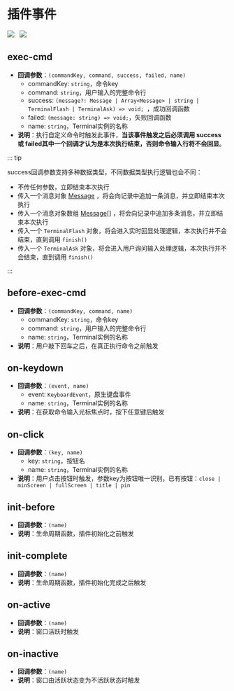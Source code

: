 # 插件事件
<img src="https://shields.io/github/package-json/v/tzfun/vue-web-terminal/vue2" style="margin-right: 8px;">
<img src="https://shields.io/github/package-json/v/tzfun/vue-web-terminal/vue3" style="margin-right: 8px;">

## exec-cmd

- **回调参数**：`(commandKey, command, success, failed, name)`
  - commandKey: `string`，命令key
  - command: `string`，用户输入的完整命令行
  - success: `(message?: Message | Array<Message> | string | TerminalFlash | TerminalAsk) => void; `，成功回调函数
  - failed: `(message: string) => void;`，失败回调函数
  - name: `string`，Terminal实例的名称
- **说明**：执行自定义命令时触发此事件，**当该事件触发之后必须调用 success 或 failed其中一个回调才认为是本次执行结束，否则命令输入行将不会回显**。

::: tip

success回调参数支持多种数据类型，不同数据类型执行逻辑也会不同：
- 不传任何参数，立即结束本次执行
- 传入一个消息对象 [Message](./others#Message) ，将会向记录中追加一条消息，并立即结束本次执行
- 传入一个消息对象数组 [Message](./others#Message)[] ，将会向记录中追加多条消息，并立即结束本次执行
- 传入一个 `TerminalFlash` 对象，将会进入实时回显处理逻辑，本次执行并不会结束，直到调用 `finish()`
- 传入一个 `TerminalAsk` 对象，将会进入用户询问输入处理逻辑，本次执行并不会结束，直到调用 `finish()`

:::

## before-exec-cmd

- **回调参数**：`(commandKey, command, name)`
  - commandKey: `string`，命令key
  - command: `string`，用户输入的完整命令行
  - name: `string`，Terminal实例的名称
- **说明**：用户敲下回车之后，在真正执行命令之前触发

## on-keydown

- **回调参数**：`(event, name)`
  - event: `KeyboardEvent`，原生键盘事件
  - name: `string`，Terminal实例的名称
- **说明**：在获取命令输入光标焦点时，按下任意键后触发

## on-click

- **回调参数**：`(key, name)`
  - key: `string`，按钮名
  - name: `string`，Terminal实例的名称
- **说明**：用户点击按钮时触发，参数key为按钮唯一识别，已有按钮：`close | minScreen | fullScreen | title | pin`

## init-before

- **回调参数**：`(name)`
- **说明**：生命周期函数，插件初始化之前触发

## init-complete

- **回调参数**：`(name)`
- **说明**：生命周期函数，插件初始化完成之后触发

## on-active

- **回调参数**：`(name)`
- **说明**：窗口活跃时触发

## on-inactive

- **回调参数**：`(name)`
- **说明**：窗口由活跃状态变为不活跃状态时触发

<CommentService></CommentService>
